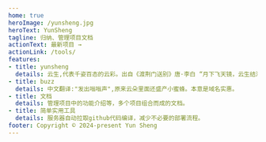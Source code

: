 ```yaml
---
home: true
heroImage: /yunsheng.jpg
heroText: YunSheng
tagline: 归纳、管理项目文档
actionText: 最新项目 →
actionLink: /tools/
features:
- title: yunsheng
  details: 云生,代表千姿百态的云彩。出自《渡荆门送别》唐·李白 “月下飞天镜，云生结海楼。”
- title: buzz
  details: 中文翻译:"发出嗡嗡声",原来云朵里面还盛产小蜜蜂。本意是域名实惠。
- title: 文档
  details: 管理项目中的功能介绍等，多个项目组合而成的文档。
- title: 简单实用工具
  details: 服务器自动拉取github代码编译，减少不必要的部署流程。
footer: Copyright © 2024-present Yun Sheng
---
```

